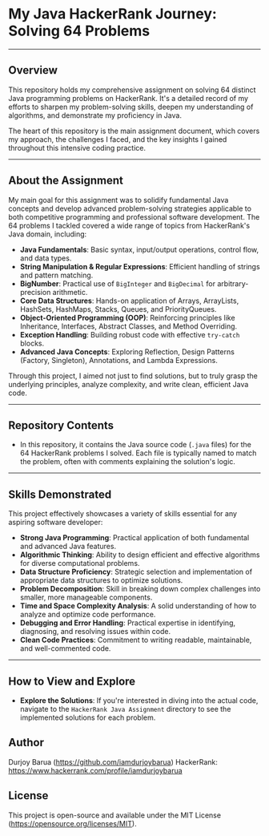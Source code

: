 # My Java HackerRank Journey: Solving 64 Problems

---

## Overview

This repository holds my comprehensive assignment on solving 64 distinct Java programming problems on HackerRank. It's a detailed record of my efforts to sharpen my problem-solving skills, deepen my understanding of algorithms, and demonstrate my proficiency in Java.

The heart of this repository is the main assignment document, which covers my approach, the challenges I faced, and the key insights I gained throughout this intensive coding practice.

---

## About the Assignment

My main goal for this assignment was to solidify fundamental Java concepts and develop advanced problem-solving strategies applicable to both competitive programming and professional software development. The 64 problems I tackled covered a wide range of topics from HackerRank's Java domain, including:

* **Java Fundamentals**: Basic syntax, input/output operations, control flow, and data types.
* **String Manipulation & Regular Expressions**: Efficient handling of strings and pattern matching.
* **BigNumber**: Practical use of `BigInteger` and `BigDecimal` for arbitrary-precision arithmetic.
* **Core Data Structures**: Hands-on application of Arrays, ArrayLists, HashSets, HashMaps, Stacks, Queues, and PriorityQueues.
* **Object-Oriented Programming (OOP)**: Reinforcing principles like Inheritance, Interfaces, Abstract Classes, and Method Overriding.
* **Exception Handling**: Building robust code with effective `try-catch` blocks.
* **Advanced Java Concepts**: Exploring Reflection, Design Patterns (Factory, Singleton), Annotations, and Lambda Expressions.

Through this project, I aimed not just to find solutions, but to truly grasp the underlying principles, analyze complexity, and write clean, efficient Java code.

---

## Repository Contents

* In this repository, it contains the Java source code (`.java` files) for the 64 HackerRank problems I solved. Each file is typically named to match the problem, often with comments explaining the solution's logic.

---

## Skills Demonstrated

This project effectively showcases a variety of skills essential for any aspiring software developer:

* **Strong Java Programming**: Practical application of both fundamental and advanced Java features.
* **Algorithmic Thinking**: Ability to design efficient and effective algorithms for diverse computational problems.
* **Data Structure Proficiency**: Strategic selection and implementation of appropriate data structures to optimize solutions.
* **Problem Decomposition**: Skill in breaking down complex challenges into smaller, more manageable components.
* **Time and Space Complexity Analysis**: A solid understanding of how to analyze and optimize code performance.
* **Debugging and Error Handling**: Practical expertise in identifying, diagnosing, and resolving issues within code.
* **Clean Code Practices**: Commitment to writing readable, maintainable, and well-commented code.

---

## How to View and Explore


* **Explore the Solutions**: If you're interested in diving into the actual code, navigate to the `HackerRank Java Assignment` directory to see the implemented solutions for each problem.

## Author

Durjoy Barua (https://github.com/iamdurjoybarua)
HackerRank: https://www.hackerrank.com/profile/iamdurjoybarua

## License

This project is open-source and available under the MIT License (https://opensource.org/licenses/MIT).
